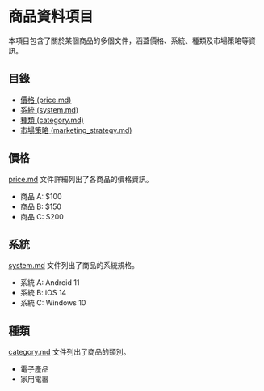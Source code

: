 # 商品資料項目

本項目包含了關於某個商品的多個文件，涵蓋價格、系統、種類及市場策略等資訊。

## 目錄

- [價格 (price.md)](#價格)
- [系統 (system.md)](#系統)
- [種類 (category.md)](#種類)
- [市場策略 (marketing_strategy.md)](#市場策略)

## 價格

[price.md](./price.md) 文件詳細列出了各商品的價格資訊。

- 商品 A: $100
- 商品 B: $150
- 商品 C: $200

## 系統

[system.md](./system.md) 文件列出了商品的系統規格。

- 系統 A: Android 11
- 系統 B: iOS 14
- 系統 C: Windows 10

## 種類

[category.md](./category.md) 文件列出了商品的類別。

- 電子產品
- 家用電器
